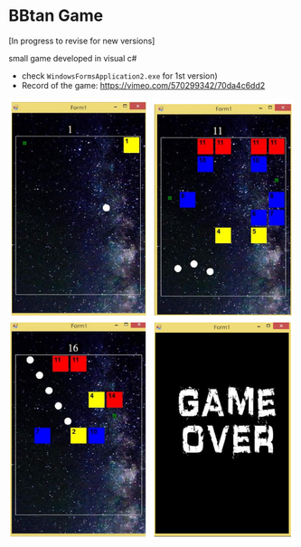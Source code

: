 
# BBtan Game
[In progress to revise for new versions]

small game developed in visual c#

* check `WindowsFormsApplication2.exe` for 1st version)
* Record of the game: https://vimeo.com/570299342/70da4c6dd2


![Image of Execcution Results 1](https://github.com/yuhsuan18/BBtan-Game-Project/blob/main/Images/pic1.png)
![Image of Execcution Results 2](https://github.com/yuhsuan18/BBtan-Game-Project/blob/main/Images/pic2.png)




